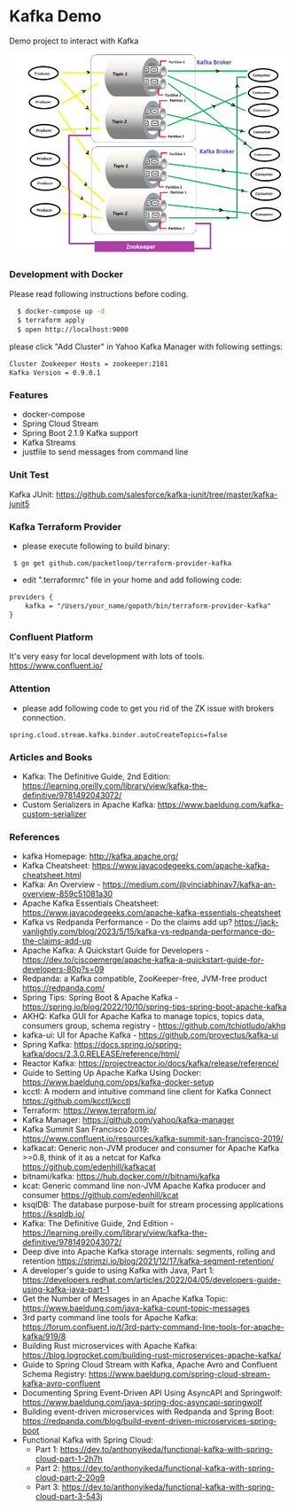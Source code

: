 Kafka Demo
==========
Demo project to interact with Kafka

![Kafka Internal](kafka-internal.png)

### Development with Docker

Please read following instructions before coding.

```bash
  $ docker-compose up -d
  $ terraform apply
  $ open http://localhost:9000
```

please click "Add Cluster" in Yahoo Kafka Manager with following settings:

```
Cluster Zookeeper Hosts = zookeeper:2181
Kafka Version = 0.9.0.1
```

### Features

* docker-compose
* Spring Cloud Stream
* Spring Boot 2.1.9 Kafka support
* Kafka Streams
* justfile to send messages from command line

### Unit Test

Kafka JUnit: https://github.com/salesforce/kafka-junit/tree/master/kafka-junit5

### Kafka Terraform Provider

* please execute following to build binary:

```
 $ go get github.com/packetloop/terraform-provider-kafka
```

* edit ".terraformrc" file in your home and add following code:

```hcl
providers {
    kafka = "/Users/your_name/gopath/bin/terraform-provider-kafka"
}
```

### Confluent Platform

It's very easy for local development with lots of tools.  https://www.confluent.io/

### Attention

* please add following code to get you rid of the ZK issue with brokers connection.

```
spring.cloud.stream.kafka.binder.autoCreateTopics=false
```

### Articles and Books

* Kafka: The Definitive Guide, 2nd Edition: https://learning.oreilly.com/library/view/kafka-the-definitive/9781492043072/
* Custom Serializers in Apache Kafka: https://www.baeldung.com/kafka-custom-serializer

### References

* kafka Homepage:  http://kafka.apache.org/
* Kafka Cheatsheet: https://www.javacodegeeks.com/apache-kafka-cheatsheet.html
* Kafka: An Overview - https://medium.com/@vinciabhinav7/kafka-an-overview-859c51081a30
* Apache Kafka Essentials Cheatsheet: https://www.javacodegeeks.com/apache-kafka-essentials-cheatsheet
* Kafka vs Redpanda Performance - Do the claims add up? https://jack-vanlightly.com/blog/2023/5/15/kafka-vs-redpanda-performance-do-the-claims-add-up
* Apache Kafka: A Quickstart Guide for Developers - https://dev.to/ciscoemerge/apache-kafka-a-quickstart-guide-for-developers-80p?s=09
* Redpanda: a Kafka compatible, ZooKeeper-free, JVM-free product https://redpanda.com/
* Spring Tips: Spring Boot & Apache Kafka - https://spring.io/blog/2022/10/10/spring-tips-spring-boot-apache-kafka
* AKHQ: Kafka GUI for Apache Kafka to manage topics, topics data, consumers group, schema registry - https://github.com/tchiotludo/akhq
* kafka-ui: UI for Apache Kafka - https://github.com/provectus/kafka-ui
* Spring Kafka: https://docs.spring.io/spring-kafka/docs/2.3.0.RELEASE/reference/html/
* Reactor Kafka: https://projectreactor.io/docs/kafka/release/reference/
* Guide to Setting Up Apache Kafka Using Docker: https://www.baeldung.com/ops/kafka-docker-setup
* kcctl: A modern and intuitive command line client for Kafka Connect https://github.com/kcctl/kcctl
* Terraform: https://www.terraform.io/
* Kafka Manager: https://github.com/yahoo/kafka-manager
* Kafka Summit San Francisco 2019: https://www.confluent.io/resources/kafka-summit-san-francisco-2019/
* kafkacat: Generic non-JVM producer and consumer for Apache Kafka >=0.8, think of it as a netcat for Kafka https://github.com/edenhill/kafkacat
* bitnami/kafka: https://hub.docker.com/r/bitnami/kafka
* kcat: Generic command line non-JVM Apache Kafka producer and consumer https://github.com/edenhill/kcat
* ksqlDB: The database purpose-built for stream processing applications https://ksqldb.io/
* Kafka: The Definitive Guide, 2nd Edition - https://learning.oreilly.com/library/view/kafka-the-definitive/9781492043072/
* Deep dive into Apache Kafka storage internals: segments, rolling and retention https://strimzi.io/blog/2021/12/17/kafka-segment-retention/
* A developer's guide to using Kafka with Java, Part 1: https://developers.redhat.com/articles/2022/04/05/developers-guide-using-kafka-java-part-1
* Get the Number of Messages in an Apache Kafka Topic: https://www.baeldung.com/java-kafka-count-topic-messages
* 3rd party command line tools for Apache Kafka: https://forum.confluent.io/t/3rd-party-command-line-tools-for-apache-kafka/919/8
* Building Rust microservices with Apache Kafka: https://blog.logrocket.com/building-rust-microservices-apache-kafka/
* Guide to Spring Cloud Stream with Kafka, Apache Avro and Confluent Schema Registry: https://www.baeldung.com/spring-cloud-stream-kafka-avro-confluent
* Documenting Spring Event-Driven API Using AsyncAPI and Springwolf: https://www.baeldung.com/java-spring-doc-asyncapi-springwolf
* Building event-driven microservices with Redpanda and Spring Boot: https://redpanda.com/blog/build-event-driven-microservices-spring-boot
* Functional Kafka with Spring Cloud:
   - Part 1:  https://dev.to/anthonyikeda/functional-kafka-with-spring-cloud-part-1-2h7h
   - Part 2:  https://dev.to/anthonyikeda/functional-kafka-with-spring-cloud-part-2-20g9
   - Part 3:  https://dev.to/anthonyikeda/functional-kafka-with-spring-cloud-part-3-543j

